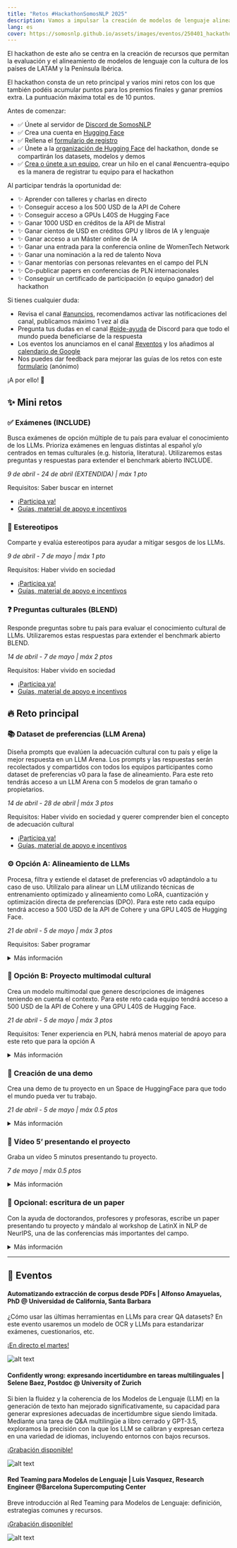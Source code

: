 ```yaml
---
title: "Retos #HackathonSomosNLP 2025"
description: Vamos a impulsar la creación de modelos de lenguaje alineados con la cultura de los países de LATAM y la Península Ibérica.
lang: es
cover: https://somosnlp.github.io/assets/images/eventos/250401_hackathon_sinfecha.jpg
---
```


El hackathon de este año se centra en la creación de recursos que permitan la evaluación y el alineamiento de modelos de lenguaje con la cultura de los países de LATAM y la Península Ibérica.

El hackathon consta de un reto principal y varios mini retos con los que también podéis acumular puntos para los premios finales y ganar premios extra. La puntuación máxima total es de 10 puntos.

Antes de comenzar:
- ✅ Únete al servidor de [Discord de SomosNLP](https://discord.com/invite/my8w7JUxZR)
- ✅ Crea una cuenta en [Hugging Face](https://huggingface.co/join)
- ✅ Rellena el [formulario de registro](https://forms.gle/bDaBC7XV3iu2trj59)
- ✅ Únete a la [organización de Hugging Face](https://huggingface.co/organizations/somosnlp-hackathon-2025/share/BMALwncoPyZLRdPuzwugnsDzXHsbLnjjGD) del hackathon, donde se compartirán los datasets, modelos y demos
- ✅ [Crea o únete a un equipo](https://discord.com/channels/938134488670675055/1082369575666073611), crear un hilo en el canal #encuentra-equipo es la manera de registrar tu equipo para el hackathon

Al participar tendrás la oportunidad de:
- ✨ Aprender con talleres y charlas en directo
- ✨ Conseguir acceso a los 500 USD de la API de Cohere
- ✨ Conseguir acceso a GPUs L40S de Hugging Face
- ✨ Ganar 1000 USD en créditos de la API de Mistral
- ✨ Ganar cientos de USD en créditos GPU y libros de IA y lenguaje
- ✨ Ganar acceso a un Máster online de IA
- ✨ Ganar una entrada para la conferencia online de WomenTech Network
- ✨ Ganar una nominación a la red de talento Nova
- ✨ Ganar mentorías con personas relevantes en el campo del PLN
- ✨ Co-publicar papers en conferencias de PLN internacionales
- ✨ Conseguir un certificado de participación (o equipo ganador) del hackathon

Si tienes cualquier duda:
- Revisa el canal [#anuncios](https://discord.com/channels/938134488670675055/944255490748207115), recomendamos activar las notificaciones del canal, publicamos máximo 1 vez al día
- Pregunta tus dudas en el canal [#pide-ayuda](https://discord.com/channels/938134488670675055/1051997272356966430) de Discord para que todo el mundo pueda beneficiarse de la respuesta
- Los eventos los anunciamos en el canal [#eventos](https://discord.com/channels/938134488670675055/939934987581534228) y los añadimos al [calendario de Google](https://calendar.google.com/calendar/u/0?cid=ZWM3MGZhODIzNmYyNzBlMTYwYzFiMjdhNDgzZWMyMjA1ZjQwYzUyN2E5N2MwZTJhZmY0OTcwZDZmZjBkYzQyMEBncm91cC5jYWxlbmRhci5nb29nbGUuY29t)
- Nos puedes dar feedback para mejorar las guías de los retos con este [formulario](https://forms.gle/LjQBb8B3XGqPs8Ws9) (anónimo)

¡A por ello! 🚀


## ✨ Mini retos

### ✅ Exámenes (INCLUDE)

Busca exámenes de opción múltiple de tu país para evaluar el conocimiento de los LLMs. Prioriza exámenes en lenguas distintas al español y/o centrados en temas culturales (e.g. historia, literatura). Utilizaremos estas preguntas y respuestas para extender el benchmark abierto INCLUDE.

*9 de abril - 24 de abril (EXTENDIDA) | máx 1 pto*

Requisitos: Saber buscar en internet

- [¡Participa ya!](https://docs.google.com/spreadsheets/d/1QLPQ7gah9yzG3-1BPIw5Jp994Rz8L_yZT8obgWH8S2Y)
- [Guías, material de apoyo e incentivos](https://somosnlp.org/hackathon/retos/include)

### 👀 Estereotipos

Comparte y evalúa estereotipos para ayudar a mitigar sesgos de los LLMs.

*9 de abril - 7 de mayo | máx 1 pto*

Requisitos: Haber vivido en sociedad

- [¡Participa ya!](https://ediadev.ngrok.app/)
- [Guías, material de apoyo e incentivos](https://somosnlp.org/hackathon/retos/estereotipos)


### ❓ Preguntas culturales (BLEND)

Responde preguntas sobre tu país para evaluar el conocimiento cultural de LLMs. Utilizaremos estas respuestas para extender el benchmark abierto BLEND.

*14 de abril - 7 de mayo | máx 2 ptos*

Requisitos: Haber vivido en sociedad

- [¡Participa ya!](https://somosnlp-blend-es.hf.space/)
- [Guías, material de apoyo e incentivos](https://somosnlp.org/hackathon/retos/blend)

## 🔥 Reto principal

### 📚 Dataset de preferencias (LLM Arena)

Diseña prompts que evalúen la adecuación cultural con tu país y elige la mejor respuesta en un LLM Arena. Los prompts y las respuestas serán recolectados y compartidos con todos los equipos participantes como dataset de preferencias v0 para la fase de alineamiento. Para este reto tendrás acceso a un LLM Arena con 5 modelos de gran tamaño o propietarios.

*14 de abril - 28 de abril | máx 3 ptos*

Requisitos: Haber vivido en sociedad y querer comprender bien el concepto de adecuación cultural

- [¡Participa ya!](https://fastchat-webui-908374066028.us-central1.run.app/gradio/)
- [Guías, material de apoyo e incentivos](https://somosnlp.org/hackathon/retos/preferencias)

### ⚙️ Opción A: Alineamiento de LLMs

Procesa, filtra y extiende el dataset de preferencias v0 adaptándolo a tu caso de uso. Utilízalo para alinear un LLM utilizando técnicas de entrenamiento optimizado y alineamiento como LoRA, cuantización y optimización directa de preferencias (DPO). Para este reto cada equipo tendrá acceso a 500 USD de la API de Cohere y una GPU L40S de Hugging Face.

*21 de abril - 5 de mayo | máx 3 ptos*

Requisitos: Saber programar

<details>
<summary>Más información</summary>

Guías y material de apoyo:
- Notebook de ejemplo para alinear un LLM con DPO

Incentivos:
- Suma hasta 3 ptos a la puntuación total de tu equipo

Muchísimas gracias a:
- Cohere: Créditos API por un valor de 500 USD para cada equipo
- Hugging Face: GPUs L40S para cada equipo (L40S = 8 vCPU, 62 GB RAM, 48 GB VRAM)

</details>

### 🎨 Opción B: Proyecto multimodal cultural

Crea un modelo multimodal que genere descripciones de imágenes teniendo en cuenta el contexto. Para este reto cada equipo tendrá acceso a 500 USD de la API de Cohere y una GPU L40S de Hugging Face.

*21 de abril - 5 de mayo | máx 3 ptos*

Requisitos: Tener experiencia en PLN, habrá menos material de apoyo para este reto que para la opción A

<details>
<summary>Más información</summary>

Guías y material de apoyo:
- Notebook de ejemplo para entrenar un modelo de generación de descripciones de imágenes

Incentivos:
- Suma hasta 3 ptos a la puntuación total de tu equipo

Muchísimas gracias a:
- Cohere: Créditos API por un valor de 500 USD para cada equipo
- Hugging Face: GPUs L40S para cada equipo (L40S = 8 vCPU, 62 GB RAM, 48 GB VRAM)

</details>

### 🎥 Creación de una demo

Crea una demo de tu proyecto en un Space de HuggingFace para que todo el mundo pueda ver tu trabajo.

*21 de abril - 5 de mayo | máx 0.5 ptos*

<details>
<summary>Más información</summary>

Guías y material de apoyo:
- Código de ejemplo para crear una demo en Hugging Face

Incentivos:
- Suma hasta 0.5 ptos a la puntuación total de tu equipo
- Mejores 2 o 3 demos = extensión del tiempo de ZeroGPU
- Necesario para dar el proyecto por finalizado y optar a los premios

Muchísimas gracias a:
- Hugging Face: ZeroGPU para las  demos

</details>

### 🎥 Vídeo 5’ presentando el proyecto

Graba un vídeo 5 minutos presentando tu proyecto.

*7 de mayo | máx 0.5 ptos*

<details>
<summary>Más información</summary>

Guías y material de apoyo:
- Recomendaciones para crear una presentación

Incentivos:
- Suma hasta 0.5 ptos a la puntuación total de tu equipo
- Requerido por Mistral para dar los créditos al equipo ganador
- Necesario para dar el proyecto por finalizado y optar a los premios

</details>

### 📝 Opcional: escritura de un paper

Con la ayuda de doctorandos, profesores y profesoras, escribe un paper presentando tu proyecto y mándalo al workshop de LatinX in NLP de NeurIPS, una de las conferencias más importantes del campo.

<details>
<summary>Más información</summary>

Incentivos:
- Gana experiencia de investigación
- Si tu paper es aceptado, ¡tendrás la oportunidad de viajar a Vancouver a presentarlo!

Muchísimas gracias a:
- LatinX in AI: Mentorías para escribir papers

</details>

---

## 📅 Eventos

#### Automatizando extracción de corpus desde PDFs | Alfonso Amayuelas, PhD @ Universidad de California, Santa Barbara

¿Cómo usar las últimas herramientas en LLMs para crear QA datasets? En este evento usaremos un modelo de OCR y LLMs para estandarizar exámenes, cuestionarios, etc. 

[¡En directo el martes!](https://www.youtube.com/watch?v=Jk70bSw4tTo&list=PLTA-KAy8nxaCGGYz5CWiLZNzc31ilPDyI&index=3)

![alt text](https://somosnlp.github.io/assets/images/eventos/250415_alfonso_amayuelas.png)


#### Confidently wrong: expresando incertidumbre en tareas multilinguales | Selene Baez, Postdoc @ University of Zurich

Si bien la fluidez y la coherencia de los Modelos de Lenguaje (LLM) en la generación de texto han mejorado significativamente, su capacidad para generar expresiones adecuadas de incertidumbre sigue siendo limitada. Mediante una tarea de Q&A multilingüe a libro cerrado y GPT-3.5, exploramos la precisión con la que los LLM se calibran y expresan certeza en una variedad de idiomas, incluyendo entornos con bajos recursos.

[¡Grabación disponible!](https://www.youtube.com/watch?v=TC9tOEyPqy8&list=PLTA-KAy8nxaDHyJyPlrDMCkwTsJZpMNK6)

![alt text](https://somosnlp.github.io/assets/images/eventos/250410_selene_baez.png)

#### Red Teaming para Modelos de Lenguaje | Luis Vasquez, Research Engineer @Barcelona Supercomputing Center

Breve introducción al Red Teaming para Modelos de Lenguaje: definición, estrategias comunes y recursos.

[¡Grabación disponible!](https://www.youtube.com/watch?v=pGOXE4rrO9M&list=PLTA-KAy8nxaDHyJyPlrDMCkwTsJZpMNK6)

![alt text](https://somosnlp.github.io/assets/images/eventos/250410_luis_vasquez.png)
